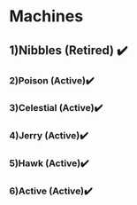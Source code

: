 # Machines

## 1)Nibbles (Retired) :heavy_check_mark:
### 2)Poison (Active):heavy_check_mark:
### 3)Celestial (Active):heavy_check_mark:
### 4)Jerry (Active):heavy_check_mark:
### 5)Hawk (Active):heavy_check_mark:
### 6)Active (Active):heavy_check_mark: